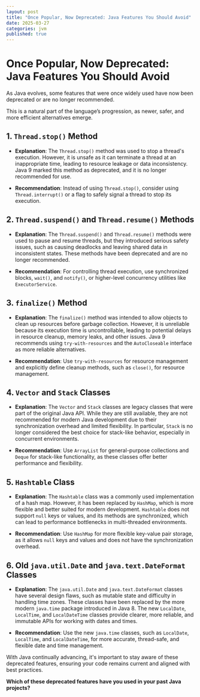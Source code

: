 ```yaml
---
layout: post
title: "Once Popular, Now Deprecated: Java Features You Should Avoid"
date: 2025-03-27
categories: jvm
published: true
---
```


# Once Popular, Now Deprecated: Java Features You Should Avoid
As Java evolves, some features that were once widely used have now been deprecated or are no longer recommended. 

This is a natural part of the language’s progression, as newer, safer, and more efficient alternatives emerge.

## 1. **`Thread.stop()` Method**
- **Explanation**: The `Thread.stop()` method was used to stop a thread's execution. However, it is unsafe as it can terminate a thread at an inappropriate time, leading to resource leakage or data inconsistency. Java 9 marked this method as deprecated, and it is no longer recommended for use.

- **Recommendation**: Instead of using `Thread.stop()`, consider using `Thread.interrupt()` or a flag to safely signal a thread to stop its execution.

## 2. **`Thread.suspend()` and `Thread.resume()` Methods**
- **Explanation**: The `Thread.suspend()` and `Thread.resume()` methods were used to pause and resume threads, but they introduced serious safety issues, such as causing deadlocks and leaving shared data in inconsistent states. These methods have been deprecated and are no longer recommended.

- **Recommendation**: For controlling thread execution, use synchronized blocks, `wait()`, and `notify()`, or higher-level concurrency utilities like `ExecutorService`.

## 3. **`finalize()` Method**
- **Explanation**: The `finalize()` method was intended to allow objects to clean up resources before garbage collection. However, it is unreliable because its execution time is uncontrollable, leading to potential delays in resource cleanup, memory leaks, and other issues. Java 9 recommends using `try-with-resources` and the `AutoCloseable` interface as more reliable alternatives.

- **Recommendation**: Use `try-with-resources` for resource management and explicitly define cleanup methods, such as `close()`, for resource management.

## 4. **`Vector` and `Stack` Classes**
- **Explanation**: The `Vector` and `Stack` classes are legacy classes that were part of the original Java API. While they are still available, they are not recommended for modern Java development due to their synchronization overhead and limited flexibility. In particular, `Stack` is no longer considered the best choice for stack-like behavior, especially in concurrent environments.

- **Recommendation**: Use `ArrayList` for general-purpose collections and `Deque` for stack-like functionality, as these classes offer better performance and flexibility.

## 5. **`Hashtable` Class**
- **Explanation**: The `Hashtable` class was a commonly used implementation of a hash map. However, it has been replaced by `HashMap`, which is more flexible and better suited for modern development. `Hashtable` does not support `null` keys or values, and its methods are synchronized, which can lead to performance bottlenecks in multi-threaded environments.

- **Recommendation**: Use `HashMap` for more flexible key-value pair storage, as it allows `null` keys and values and does not have the synchronization overhead.

## 6. **Old `java.util.Date` and `java.text.DateFormat` Classes**
- **Explanation**: The `java.util.Date` and `java.text.DateFormat` classes have several design flaws, such as mutable state and difficulty in handling time zones. These classes have been replaced by the more modern `java.time` package introduced in Java 8. The new `LocalDate`, `LocalTime`, and `LocalDateTime` classes provide clearer, more reliable, and immutable APIs for working with dates and times.

- **Recommendation**: Use the new `java.time` classes, such as `LocalDate`, `LocalTime`, and `LocalDateTime`, for more accurate, thread-safe, and flexible date and time management.

With Java continually advancing, it's important to stay aware of these deprecated features, ensuring your code remains current and aligned with best practices.

**Which of these deprecated features have you used in your past Java projects?**
